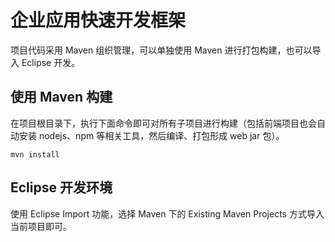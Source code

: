 # 企业应用快速开发框架

项目代码采用 Maven 组织管理，可以单独使用 Maven 进行打包构建，也可以导入 Eclipse 开发。

## 使用 Maven 构建

在项目根目录下，执行下面命令即可对所有子项目进行构建（包括前端项目也会自动安装 nodejs、npm 等相关工具，然后编译、打包形成 web jar 包）。
```
mvn install
```

## Eclipse 开发环境

使用 Eclipse Import 功能，选择 Maven 下的 Existing Maven Projects 方式导入当前项目即可。
